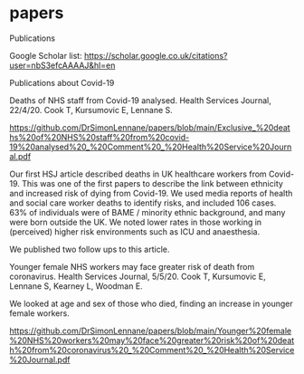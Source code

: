 # papers
Publications

Google Scholar list: https://scholar.google.co.uk/citations?user=nbS3efcAAAAJ&hl=en


Publications about Covid-19


Deaths of NHS staff from Covid-19 analysed. Health Services Journal, 22/4/20. Cook T, Kursumovic E, Lennane S. 

https://github.com/DrSimonLennane/papers/blob/main/Exclusive_%20deaths%20of%20NHS%20staff%20from%20covid-19%20analysed%20_%20Comment%20_%20Health%20Service%20Journal.pdf

Our first HSJ article described deaths in UK healthcare workers from Covid-19. This was one of the first papers to describe the link between ethnicity and increased risk of dying from Covid-19. We used media reports of health and social care worker deaths to identify risks, and included 106 cases. 63% of individuals were of BAME / minority ethnic background, and many were born outside the UK. We noted lower rates in those working in (perceived) higher risk environments such as ICU and anaesthesia. 

We published two follow ups to this article. 

Younger female NHS workers may face greater risk of death from coronavirus. Health Services Journal, 5/5/20. Cook T, Kursumovic E, Lennane S, Kearney L, Woodman E. 

We looked at age and sex of those who died, finding an increase in younger female workers. 

https://github.com/DrSimonLennane/papers/blob/main/Younger%20female%20NHS%20workers%20may%20face%20greater%20risk%20of%20death%20from%20coronavirus%20_%20Comment%20_%20Health%20Service%20Journal.pdf
